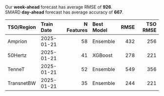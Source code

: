
Our __week-ahead__ forecast has average RMSE of __926__.  
SMARD __day-ahead__ forecast has average accuracy of __667__. 
    
| TSO/Region   | Train Date   |   N Features | Best Model   |   RMSE |   TSO RMSE |
|:-------------|:-------------|-------------:|:-------------|-------:|-----------:|
| Amprion      | 2025-01-21   |           58 | Ensemble     |    432 |        256 |
| 50Hertz      | 2025-01-21   |           41 | XGBoost      |    278 |        221 |
| TenneT       | 2025-01-21   |           52 | Ensemble     |    549 |        356 |
| TransnetBW   | 2025-01-21   |           35 | Ensemble     |    244 |        221 |